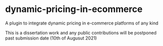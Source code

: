 # dynamic-pricing-in-ecommerce

A plugin to integrate dynamic pricing in e-commerce platforms of any kind

This is a dissertation work and any public contributions will be postponed past submission date (10th of Augusut 2021)
